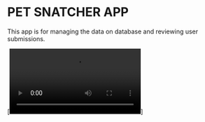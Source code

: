 # PET SNATCHER APP

This app is for managing the data on database and reviewing user submissions. 

[![Admin side video](https://user-images.githubusercontent.com/47312637/114242536-bc1a1400-9993-11eb-99f8-d9646878b9a5.mp4)]
